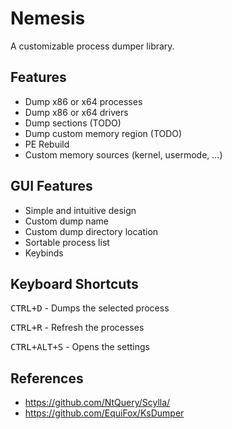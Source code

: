 # Nemesis
A customizable process dumper library.



## Features
- Dump x86 or x64 processes 
- Dump x86 or x64 drivers
- Dump sections (TODO)
- Dump custom memory region (TODO)
- PE Rebuild
- Custom memory sources (kernel, usermode, ...)

## GUI Features 
- Simple and intuitive design
- Custom dump name
- Custom dump directory location
- Sortable process list
- Keybinds 

## Keyboard Shortcuts
<kbd>CTRL+D</kbd> - Dumps the selected process

<kbd>CTRL+R</kbd> - Refresh the processes

<kbd>CTRL+ALT+S</kbd> - Opens the settings

## References
- https://github.com/NtQuery/Scylla/
- https://github.com/EquiFox/KsDumper
